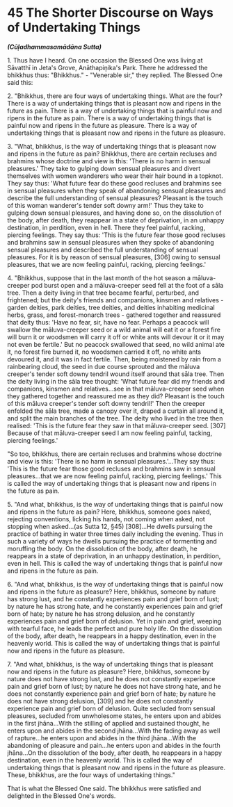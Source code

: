 # 45 The Shorter Discourse on Ways of Undertaking Things
***(Cūḷadhammasamādāna Sutta)***

1\. Thus have I heard. On one occasion the Blessed One was living at Sāvatthī in Jeta's Grove, Anāthapiṇ̣ika's Park. There he addressed the bhikkhus thus: "Bhikkhus." - "Venerable sir," they replied. The Blessed One said this:

2\. "Bhikkhus, there are four ways of undertaking things. What are the four? There is a way of undertaking things that is pleasant now and ripens in the future as pain. There is a way of undertaking things that is painful now and ripens in the future as pain. There is a way of undertaking things that is painful now and ripens in the future as pleasure. There is a way of undertaking things that is pleasant now and ripens in the future as pleasure.

3\. "What, bhikkhus, is the way of undertaking things that is pleasant now and ripens in the future as pain? Bhikkhus, there are certain recluses and brahmins whose doctrine and view is this: 'There is no harm in sensual pleasures.' They take to gulping down sensual pleasures and divert themselves with women wanderers who wear their hair bound in a topknot. They say thus: 'What future fear do these good recluses and brahmins see in sensual pleasures when they speak of abandoning sensual pleasures and describe the full understanding of sensual pleasures? Pleasant is the touch of this woman wanderer's tender soft downy arm!' Thus they take to gulping down sensual pleasures, and having done so, on the dissolution of the body, after death, they reappear in a state of deprivation, in an unhappy destination, in perdition, even in hell. There they feel painful, racking, piercing feelings. They say thus: 'This is the future fear those good recluses and brahmins saw in sensual pleasures when they spoke of abandoning sensual pleasures and described the full understanding of sensual pleasures. For it is by reason of sensual pleasures, [306] owing to sensual pleasures,
that we are now feeling painful, racking, piercing feelings.'

4\. "Bhikkhus, suppose that in the last month of the hot season a māluva-creeper pod burst open and a māluva-creeper seed fell at the foot of a sāla tree. Then a deity living in that tree became fearful, perturbed, and frightened; but the deity's friends and companions, kinsmen and relatives - garden deities, park deities, tree deities, and deities inhabiting medicinal herbs, grass, and forest-monarch trees - gathered together and reassured that deity thus: 'Have no fear, sir, have no fear. Perhaps a peacock will swallow the māluva-creeper seed or a wild animal will eat it or a forest fire will burn it or woodsmen will carry it off or white ants will devour it or it may not even be fertile.' But no peacock swallowed that seed, no wild animal ate it, no forest fire burned it, no woodsmen carried it off, no white ants devoured it, and it was in fact fertile. Then, being moistened by rain from a rainbearing cloud, the seed in due course sprouted and the māluva creeper's tender soft downy tendril wound itself around that sāla tree. Then the deity living in the sāla tree thought: 'What future fear did my friends and companions, kinsmen and relatives...see in that māluva-creeper seed when they gathered together and reassured me as they did? Pleasant is the touch of this māluva creeper's tender soft downy tendril!' Then the creeper enfolded the sāla tree, made a canopy over it, draped a curtain all around it, and split the main branches of the tree. The deity who lived in the tree then realised: 'This is the future fear they saw in that māluva-creeper seed. [307] Because of that māluva-creeper seed I am now feeling painful, tacking, piercing feelings.'

"So too, bhikkhus, there are certain recluses and brahmins whose doctrine and view is this: 'There is no harm in sensual pleasures.'...They say thus: 'This is the future fear those good recluses and brahmins saw in sensual pleasures...that we are now feeling painful, racking, piercing feelings.' This is called the way of undertaking things that is pleasant now and ripens in the future as pain.

5\. "And what, bhikkhus, is the way of undertaking things that is painful now and ripens in the future as pain? Here, bhikkhus, someone goes naked, rejecting conventions, licking his hands, not coming when asked, not stopping when asked...(as Sutta 12, §45) [308]...He dwells pursuing the practice of bathing in water three times daily including the evening. Thus in such a variety
of ways he dwells pursuing the practice of tormenting and moruffing the body. On the dissolution of the body, after death, he reappears in a state of deprivation, in an unhappy destination, in perdition, even in hell. This is called the way of undertaking things that is painful now and ripens in the future as pain.

6\. "And what, bhikkhus, is the way of undertaking things that is painful now and ripens in the future as pleasure? Here, bhikkhus, someone by nature has strong lust, and he constantly experiences pain and grief born of lust; by nature he has strong hate, and he constantly experiences pain and grief born of hate; by nature he has strong delusion, and he constantly experiences pain and grief born of delusion. Yet in pain and grief, weeping with tearful face, he leads the perfect and pure holy life. On the dissolution of the body, after death, he reappears in a happy destination, even in the heavenly world. This is called the way of undertaking things that is painful now and ripens in the future as pleasure.

7\. "And what, bhikkhus, is the way of undertaking things that is pleasant now and ripens in the future as pleasure? Here, bhikkhus, someone by nature does not have strong lust, and he does not constantly experience pain and grief born of lust; by nature he does not have strong hate, and he does not constantly experience pain and grief born of hate; by nature he does not have strong delusion, [309] and he does not constantly experience pain and grief born of delusion. Quite secluded from sensual pleasures, secluded from unwholesome states, he enters upon and abides in the first jhāna...With the stilling of applied and sustained thought, he enters upon and abides in the second jhāna...With the fading away as well of rapture...he enters upon and abides in the third jhāna...With the abandoning of pleasure and pain...he enters upon and abides in the fourth jhāna...On the dissolution of the body, after death, he reappears in a happy destination, even in the heavenly world. This is called the way of undertaking things that is pleasant now and ripens in the future as pleasure. These, bhikkhus, are the four ways of undertaking things."

That is what the Blessed One said. The bhikkhus were satisfied and delighted in the Blessed One's words.
